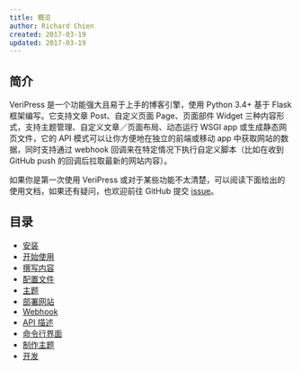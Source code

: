 ```yaml
---
title: 概览
author: Richard Chien
created: 2017-03-19
updated: 2017-03-19
---
```


## 简介

VeriPress 是一个功能强大且易于上手的博客引擎，使用 Python 3.4+ 基于 Flask 框架编写。它支持文章 Post、自定义页面 Page、页面部件 Widget 三种内容形式，支持主题管理、自定义文章／页面布局、动态运行 WSGI app 或生成静态网页文件，它的 API 模式可以让你方便地在独立的前端或移动 app 中获取网站的数据，同时支持通过 webhook 回调来在特定情况下执行自定义脚本（比如在收到 GitHub push 的回调后拉取最新的网站内容）。

如果你是第一次使用 VeriPress 或对于某些功能不太清楚，可以阅读下面给出的使用文档，如果还有疑问，也欢迎前往 GitHub 提交 [issue](https://github.com/veripress/veripress/issues/new)。

## 目录

- [安装](installation.html)
- [开始使用](getting-started.html)
- [撰写内容](writing.html)
- [配置文件](configuration-file.html)
- [主题](theme.html)
- [部署网站](deployment.html)
- [Webhook](webhook.html)
- [API 描述](api-description.html)
- [命令行界面](command-line-interface.html)
- [制作主题](making-your-own-theme.html)
- [开发](development.html)

